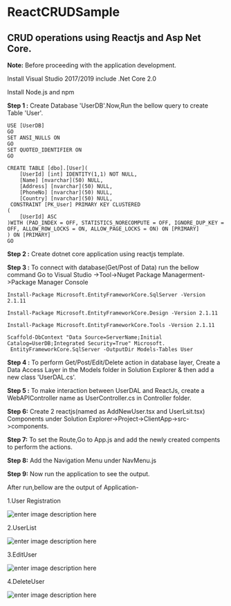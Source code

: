 # ReactCRUDSample

## CRUD operations using Reactjs and Asp Net Core.


**Note:**
Before proceeding with the application development.

Install Visual Studio 2017/2019 include .Net Core 2.0

Install Node.js and npm

**Step 1 :**
Create Database 'UserDB'.Now,Run the bellow query to create Table 'User'.
```
USE [UserDB]
GO
SET ANSI_NULLS ON
GO
SET QUOTED_IDENTIFIER ON
GO

CREATE TABLE [dbo].[User](
	[UserId] [int] IDENTITY(1,1) NOT NULL,
	[Name] [nvarchar](50) NULL,
	[Address] [nvarchar](50) NULL,
	[PhoneNo] [nvarchar](50) NULL,
	[Country] [nvarchar](50) NULL,
 CONSTRAINT [PK_User] PRIMARY KEY CLUSTERED 
(
	[UserId] ASC
)WITH (PAD_INDEX = OFF, STATISTICS_NORECOMPUTE = OFF, IGNORE_DUP_KEY = OFF, ALLOW_ROW_LOCKS = ON, ALLOW_PAGE_LOCKS = ON) ON [PRIMARY]
) ON [PRIMARY]
GO
```

**Step 2 :**
Create dotnet core  application using reactjs template.

**Step 3 :**
To connect with database(Get/Post of Data) run the bellow command 
Go to Visual Studio ->Tool->Nuget Package Managerment->Package Manager Console
```
Install-Package Microsoft.EntityFrameworkCore.SqlServer -Version 2.1.11
```
```
Install-Package Microsoft.EntityFrameworkCore.Design -Version 2.1.11
```
```
Install-Package Microsoft.EntityFrameworkCore.Tools -Version 2.1.11
```
```
Scaffold-DbContext "Data Source=ServerName;Initial Catalog=UserDB;Integrated Security=True" Microsoft.
 EntityFrameworkCore.SqlServer -OutputDir Models-Tables User
```

**Step 4 :**
To perform Get/Post/Edit/Delete action in database layer,
Create a Data Access Layer in the Models folder in Solution Explorer & then add a new class 'UserDAL.cs'.

**Step 5 :**
To make interaction between UserDAL and ReactJs, create a WebAPIController name as UserController.cs in Controller folder.

**Step 6:**
Create 2 reactjs(named as AddNewUser.tsx and UserLsit.tsx) Components under Solution Explorer->Project->ClientApp->src->components.

**Step 7:**
To set the Route,Go to App.js and add the newly created compents to perform the actions.

**Step 8:**
Add the Navigation Menu under NavMenu.js

**Step 9:**
Now run the application to see the output.

After run,bellow are the output of Application-

1.User Registration

![enter image description here](https://lh3.googleusercontent.com/D9iuaWGOL0ahJ_AJsbgRlAdSs88J-Otgnq408YBsfj5vZEUFrS-59m1SovyGeW7kNxEW3TmXDBXtcQ "UserRegistration")

2.UserList

![enter image description here](https://lh3.googleusercontent.com/9ovmm4U2kBLf2CFhH0Z8jXym_ZB1r8Im3h5o8BdBEvEb6Ym823s_-xcJryvaFVrNTE23UnWlJD2d7w "UserList")

3.EditUser

![enter image description here](https://lh3.googleusercontent.com/rhdXfyyYi6lIMEhLgOQjaazb0wMOjPJW1BvxtZAAV7s3XsT6ZKJIgWTPVf9YVMeQidVbG-DYexPsFQ "Delete User")


4.DeleteUser

![enter image description here](https://lh3.googleusercontent.com/rhdXfyyYi6lIMEhLgOQjaazb0wMOjPJW1BvxtZAAV7s3XsT6ZKJIgWTPVf9YVMeQidVbG-DYexPsFQ "DeleteUser")

